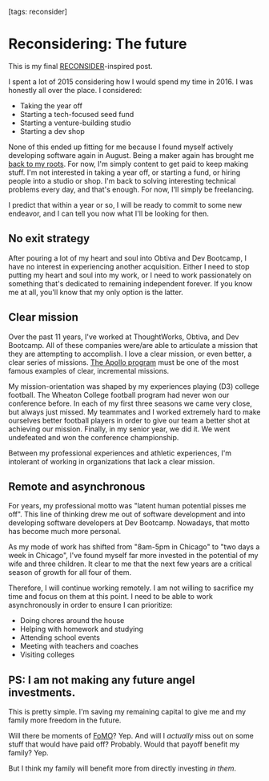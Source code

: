 [tags: reconsider]

# Reconsidering: The future

This is my final [RECONSIDER](https://signalvnoise.com/posts/3972-reconsider)-inspired post.

I spent a lot of 2015 considering how I would spend my time in 2016. I was honestly all over the place. I considered:

* Taking the year off
* Starting a tech-focused seed fund
* Starting a venture-building studio
* Starting a dev shop

None of this ended up fitting for me because I found myself actively developing software again in August. Being a maker again has brought me [back to my roots](back). For now, I'm simply content to get paid to keep making stuff. I'm not interested in taking a year off, or starting a fund, or hiring people into a studio or shop. I'm back to solving interesting technical problems every day, and that's enough. For now, I'll simply be freelancing.

I predict that within a year or so, I will be ready to commit to some new endeavor, and I can tell you now what I'll be looking for then.

## No exit strategy

After pouring a lot of my heart and soul into Obtiva and Dev Bootcamp, I have no interest in experiencing another acquisition. Either I need to stop putting my heart and soul into my work, or I need to work passionately on something that's dedicated to remaining independent forever. If you know me at all, you'll know that my only option is the latter.

## Clear mission

Over the past 11 years, I've worked at ThoughtWorks, Obtiva, and Dev Bootcamp. All of these companies were/are able to articulate a mission that they are attempting to accomplish. I love a clear mission, or even better, a clear series of missions. [The Apollo program](https://en.wikipedia.org/wiki/Apollo_program) must be one of the most famous examples of clear, incremental missions.

My mission-orientation was shaped by my experiences playing (D3) college football. The Wheaton College football program had never won our conference before. In each of my first three seasons we came very close, but always just missed. My teammates and I worked extremely hard to make ourselves better football players in order to give our team a better shot at achieving our mission. Finally, in my senior year, we did it. We went undefeated and won the conference championship.

Between my professional experiences and athletic experiences, I'm intolerant of working in organizations that lack a clear mission.

## Remote and asynchronous

For years, my professional motto was "latent human potential pisses me off". This line of thinking drew me out of software development and into developing software developers at Dev Bootcamp. Nowadays, that motto has become much more personal.

As my mode of work has shifted from "8am-5pm in Chicago" to "two days a week in Chicago", I've found myself far more invested in the potential of my wife and three children. It clear to me that the next few years are a critical season of growth for all four of them.

Therefore, I will continue working remotely. I am not willing to sacrifice my time and focus on them at this point. I need to be able to work asynchronously in order to ensure I can prioritize:

* Doing chores around the house
* Helping with homework and studying
* Attending school events
* Meeting with teachers and coaches
* Visiting colleges

## PS: I am not making any future angel investments.

This is pretty simple. I'm saving my remaining capital to give me and my family more freedom in the future.

Will there be moments of [FoMO](https://en.wikipedia.org/wiki/Fear_of_missing_out)? Yep. And will I *actually* miss out on some stuff that would have paid off? Probably. Would that payoff benefit my family? Yep.

But I think my family will benefit more from directly investing *in them*.
